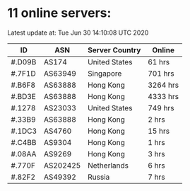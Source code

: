 # 11 online servers:

Latest update at: Tue Jun 30 14:10:08 UTC 2020

| ID | ASN | Server Country | Online |
| -- | --- | -------------- | ------ |
| #.D09B | AS174 | United States | 61 hrs |
| #.7F1D | AS63949 | Singapore | 701 hrs |
| #.B6F8 | AS63888 | Hong Kong | 3264 hrs |
| #.BD3E | AS63888 | Hong Kong | 4333 hrs |
| #.1278 | AS23033 | United States | 749 hrs |
| #.33B9 | AS63888 | Hong Kong | 2 hrs |
| #.1DC3 | AS4760 | Hong Kong | 15 hrs |
| #.C4BB | AS9304 | Hong Kong | 1 hrs |
| #.08AA | AS9269 | Hong Kong | 3 hrs |
| #.770F | AS202425 | Netherlands | 6 hrs |
| #.82F2 | AS49392 | Russia | 7 hrs |

